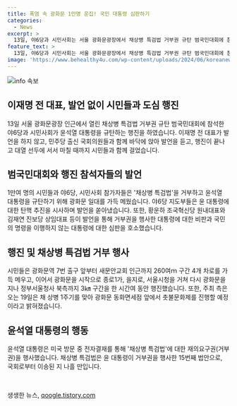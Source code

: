 ```yaml
---
title: 폭염 속 광화문 1만명 운집! 국민 대통령 심판하기
categories:
  - News
excerpt: >
  13일, 야6당과 시민사회는 서울 광화문광장에서 채상병 특검법 거부권 규탄 범국민대회에 참석했다. 야6당은 윤 대통령에 대한 탄핵 추진을 시사하며 발언을 쏟아냈고, 이재명 전 대표 또한 함께했다. 집회 참가자들은 광화문 역부터 새문안교회 인근까지 260m 구간을 건너 꽉 찬 메세지를 전했으며, 윤 대통령을 향한 강력한 규탄과 촛불문화제 등 다음 행동도 예고됐다. 이 모든 과정이 윤 대통령의 재의요구권 행사에 대한 반응으로 이뤄졌다.
feature_text: >
  13일, 야6당과 시민사회는 서울 광화문광장에서 채상병 특검법 거부권 규탄 범국민대회에 참석했다. 야6당은 윤 대통령에 대한 탄핵 추진을 시사하며 발언을 쏟아냈고, 이재명 전 대표 또한 함께했다. 집회 참가자들은 광화문 역부터 새문안교회 인근까지 260m 구간을 건너 꽉 찬 메세지를 전했으며, 윤 대통령을 향한 강력한 규탄과 촛불문화제 등 다음 행동도 예고됐다. 이 모든 과정이 윤 대통령의 재의요구권 행사에 대한 반응으로 이뤄졌다.
image: 'https://www.behealthy4u.com/wp-content/uploads/2024/06/koreanews.jpg'
---
```


<p><img src="https://www.behealthy4u.com/wp-content/uploads/2024/06/koreanews.jpg" alt="info 속보" /></p>

<h2 data-ke-size="size26">이재명 전 대표, 발언 없이 시민들과 도심 행진</h2>

<p data-ke-size="size16">13일 서울 광화문광장 인근에서 열린 채상병 특검법 거부권 규탄 범국민대회에 참석한 야6당과 시민사회가 윤석열 대통령을 규탄하는 행진을 하였습니다. 이재명 전 대표가 발언을 하지 않고, 민주당 출신 국회의원들과 함께 바닥에 앉아 발언을 듣고, 행진이 끝나고 대열 선두에 서서 마칠 때까지 시민들과 함께 걸었습니다.</p>

<h2 data-ke-size="size26">범국민대회와 행진 참석자들의 발언</h2>

<p data-ke-size="size16">1만여 명의 시민들과 야6당, 시민사회 참가자들은 '채상병 특검법'을 거부하고 윤석열 대통령을 규탄하기 위해 광화문 일대를 가득 메웠습니다. 야6당 지도부들은 윤 대통령에 대한 탄핵 추진을 시사하며 발언을 쏟아냈습니다. 또한, 황운하 조국혁신당 원내대표와 김재연 진보당 상임대표 등이 발언을 통해 거부권을 행사한 대통령에 대한 비판과 국민의 명령을 이행하지 않는 대통령에 대한 심판을 호소했습니다.</p>

<h2 data-ke-size="size26">행진 및 채상병 특검법 거부 행사</h2>

<p data-ke-size="size16">시민들은 광화문역 7번 출구 앞부터 새문안교회 인근까지 260여ｍ 구간 4개 차로를 가득 메우고, 이어서 광화문을 시작으로 종로1가, 을지로, 서울시청을 거쳐 다시 광화문을 지나 정부서울청사 북측까지 3㎞ 구간을 한 시간여 동안 행진했습니다. 또한, 주최 측은 오는 19일은 채 상병 1주기를 맞아 광화문 동화면세점 앞에서 촛불문화제를 진행할 예정이라고 밝혀졌습니다.</p>

<h2 data-ke-size="size26">윤석열 대통령의 행동</h2>

<p data-ke-size="size16">윤석열 대통령은 미국 방문 중 전자결재를 통해 '채상병 특검법'에 대한 재의요구권(거부권)을 행사했습니다. 채상병 특검법은 윤 대통령이 거부권을 행사한 15번째 법안으로, 국회로부터 이송된 지 나흘 만입니다.</p>

<p data-ke-size="size16">&nbsp;</p>
생생한 뉴스, <a href="https://qoogle.tistory.com" rel="dofollow">qoogle.tistory.com</a>


